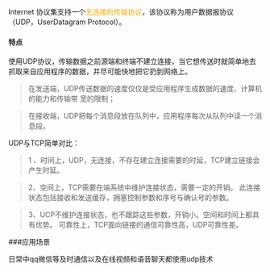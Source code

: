 Internet 协议集支持一个<font color=ffaa00>无连接的传输协议</font>，该协议称为用户数据报协议（UDP，UserDatagram Protocol）。


#### 特点

使用UDP协议，传输数据之前源端和终端不建立连接，当它想传送时就简单地去抓取来自应用程序的数据，并尽可能快地把它扔到网络上。

>在发送端，UDP传送数据的速度仅仅是受应用程序生成数据的速度、计算机的能力和传输带
宽的限制；

>在接收端，UDP把每个消息段放在队列中，应用程序每次从队列中读一个消息段。


UDP与TCP简单对比：

>1 、时间上，UDP，无连接，不存在建立连接需要的时延，TCP建立链接会产生时延。

>2、空间上，TCP需要在端系统中维护连接状态，需要一定的开销。
此连接状态包括接收和发送缓存，拥塞控制参数和序号与确认号的参数。

>3、UCP不维护连接状态，也不跟踪这些参数，开销小。空间和时间上都具有优势。
可靠性上，TCP面向链接的通信可靠性高，UDP可靠性差。


###应用场景

日常中qq微信等及时通信以及在线视频和语音聊天都使用udp技术
